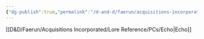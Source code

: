 ```yaml
---
{"dg-publish":true,"permalink":"/d-and-d/faerun/acquisitions-incorporated/franchise-management/main-office-contracts/onboarding-packets/hoardsperson/"}
---
```


[[D&D/Faerun/Acquisitions Incorporated/Lore Reference/PCs/Echo\|Echo]]

